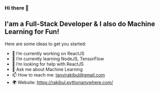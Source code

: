 ### Hi there 👋

## I'am a Full-Stack Developer & I also do Machine Learning for Fun!

Here are some ideas to get you started:

- 🔭 I’m currently working on ReactJS
- 🌱 I’m currently learning NodeJS, TensorFlow
- 🤔 I’m looking for help with ReactJS
- 💬 Ask me about Machine Learning 
- 📫 How to reach me: tanvirakibul@gmail.com
- 🌍 Website: https://rakibul.pythonanywhere.com/
